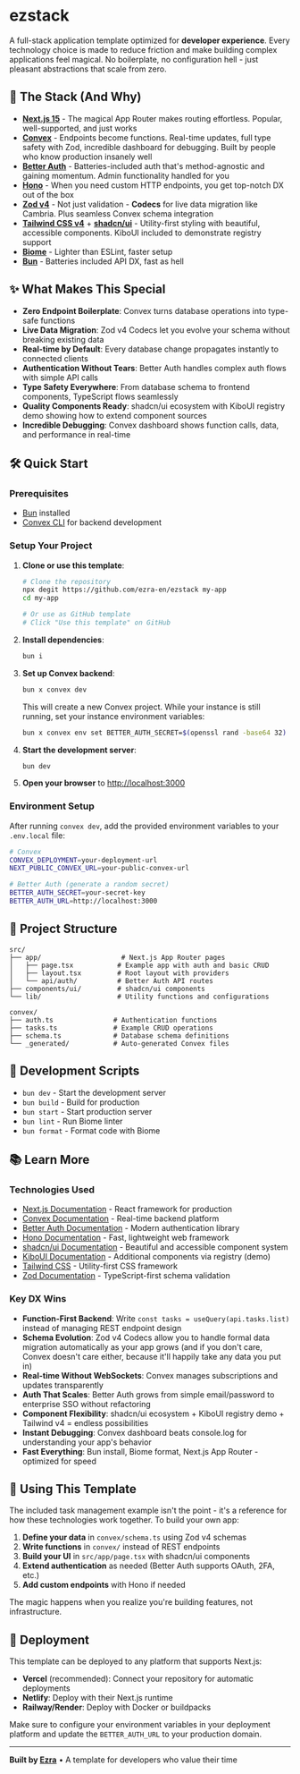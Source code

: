 # ezstack

A full-stack application template optimized for **developer experience**. Every technology choice is made to reduce friction and make building complex applications feel magical. No boilerplate, no configuration hell - just pleasant abstractions that scale from zero.

## 🚀 The Stack (And Why)

- **[Next.js 15](https://nextjs.org)** - The magical App Router makes routing effortless. Popular, well-supported, and just works
- **[Convex](https://convex.dev)** - Endpoints become functions. Real-time updates, full type safety with Zod, incredible dashboard for debugging. Built by people who know production insanely well
- **[Better Auth](https://www.better-auth.com)** - Batteries-included auth that's method-agnostic and gaining momentum. Admin functionality handled for you
- **[Hono](https://hono.dev)** - When you need custom HTTP endpoints, you get top-notch DX out of the box
- **[Zod v4](https://zod.dev)** - Not just validation - **Codecs** for live data migration like Cambria. Plus seamless Convex schema integration
- **[Tailwind CSS v4](https://tailwindcss.com)** + **[shadcn/ui](https://ui.shadcn.com)** - Utility-first styling with beautiful, accessible components. KiboUI included to demonstrate registry support
- **[Biome](https://biomejs.dev)** - Lighter than ESLint, faster setup
- **[Bun](https://bun.sh)** - Batteries included API DX, fast as hell

## ✨ What Makes This Special

- **Zero Endpoint Boilerplate**: Convex turns database operations into type-safe functions
- **Live Data Migration**: Zod v4 Codecs let you evolve your schema without breaking existing data
- **Real-time by Default**: Every database change propagates instantly to connected clients
- **Authentication Without Tears**: Better Auth handles complex auth flows with simple API calls
- **Type Safety Everywhere**: From database schema to frontend components, TypeScript flows seamlessly
- **Quality Components Ready**: shadcn/ui ecosystem with KiboUI registry demo showing how to extend component sources
- **Incredible Debugging**: Convex dashboard shows function calls, data, and performance in real-time

## 🛠️ Quick Start

### Prerequisites

- [Bun](https://bun.sh/) installed
- [Convex CLI](https://docs.convex.dev/quickstart) for backend development

### Setup Your Project

1. **Clone or use this template**:
   ```bash
   # Clone the repository
   npx degit https://github.com/ezra-en/ezstack my-app
   cd my-app
   
   # Or use as GitHub template
   # Click "Use this template" on GitHub
   ```

2. **Install dependencies**:
   ```bash
   bun i
   ```

3. **Set up Convex backend**:
   ```bash
   bun x convex dev
   ```
   This will create a new Convex project. While your instance is still running, set your instance environment variables:

   ```bash
   bun x convex env set BETTER_AUTH_SECRET=$(openssl rand -base64 32)
   ```

4. **Start the development server**:
   ```bash
   bun dev
   ```

5. **Open your browser** to [http://localhost:3000](http://localhost:3000)

### Environment Setup

After running `convex dev`, add the provided environment variables to your `.env.local` file:

```bash
# Convex
CONVEX_DEPLOYMENT=your-deployment-url
NEXT_PUBLIC_CONVEX_URL=your-public-convex-url

# Better Auth (generate a random secret)
BETTER_AUTH_SECRET=your-secret-key
BETTER_AUTH_URL=http://localhost:3000
```

## 📁 Project Structure

```
src/
├── app/                    # Next.js App Router pages
│   ├── page.tsx           # Example app with auth and basic CRUD
│   ├── layout.tsx         # Root layout with providers
│   └── api/auth/          # Better Auth API routes
├── components/ui/         # shadcn/ui components
└── lib/                   # Utility functions and configurations

convex/
├── auth.ts               # Authentication functions
├── tasks.ts              # Example CRUD operations
├── schema.ts             # Database schema definitions
└── _generated/           # Auto-generated Convex files
```

## 🔧 Development Scripts

- `bun dev` - Start the development server
- `bun build` - Build for production
- `bun start` - Start production server
- `bun lint` - Run Biome linter
- `bun format` - Format code with Biome

## 📚 Learn More

### Technologies Used

- [Next.js Documentation](https://nextjs.org/docs) - React framework for production
- [Convex Documentation](https://docs.convex.dev) - Real-time backend platform
- [Better Auth Documentation](https://www.better-auth.com) - Modern authentication library
- [Hono Documentation](https://hono.dev) - Fast, lightweight web framework
- [shadcn/ui Documentation](https://ui.shadcn.com) - Beautiful and accessible component system
- [KiboUI Documentation](https://www.kibo-ui.com) - Additional components via registry (demo)
- [Tailwind CSS](https://tailwindcss.com/docs) - Utility-first CSS framework
- [Zod Documentation](https://zod.dev) - TypeScript-first schema validation

### Key DX Wins

- **Function-First Backend**: Write `const tasks = useQuery(api.tasks.list)` instead of managing REST endpoint design
- **Schema Evolution**: Zod v4 Codecs allow you to handle formal data migration automatically as your app grows (and if you don't care, Convex doesn't care either, because it'll happily take any data you put in)
- **Real-time Without WebSockets**: Convex manages subscriptions and updates transparently
- **Auth That Scales**: Better Auth grows from simple email/password to enterprise SSO without refactoring
- **Component Flexibility**: shadcn/ui ecosystem + KiboUI registry demo + Tailwind v4 = endless possibilities
- **Instant Debugging**: Convex dashboard beats console.log for understanding your app's behavior
- **Fast Everything**: Bun install, Biome format, Next.js App Router - optimized for speed

## 🎯 Using This Template

The included task management example isn't the point - it's a reference for how these technologies work together. To build your own app:

1. **Define your data** in `convex/schema.ts` using Zod v4 schemas
2. **Write functions** in `convex/` instead of REST endpoints  
3. **Build your UI** in `src/app/page.tsx` with shadcn/ui components
4. **Extend authentication** as needed (Better Auth supports OAuth, 2FA, etc.)
5. **Add custom endpoints** with Hono if needed

The magic happens when you realize you're building features, not infrastructure.

## 🚀 Deployment

This template can be deployed to any platform that supports Next.js:

- **Vercel** (recommended): Connect your repository for automatic deployments
- **Netlify**: Deploy with their Next.js runtime
- **Railway/Render**: Deploy with Docker or buildpacks

Make sure to configure your environment variables in your deployment platform and update the `BETTER_AUTH_URL` to your production domain.

---

**Built by [Ezra](https://github.com/ezra-en)** • A template for developers who value their time
